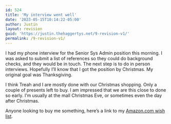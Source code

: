 ```yaml
---
id: 524
title: 'My interview went well'
date: '2023-05-15T10:14:22-05:00'
author: Justin
layout: revision
guid: 'https://justin.thehaggertys.net/9-revision-v1/'
permalink: /9-revision-v1/
---
```


I had my phone interview for the Senior Sys Admin position this morning. I was asked to submit a list of references so they could do background checks, and they would be in touch. The next step is to do in person interviews. Hopefully I’ll know that I got the position by Christmas. My original goal was Thanksgiving.

I think Treah and I are mostly done with our Christmas shopping. Only a couple of presents left to buy. I am impressed that we are this close to done so early. I’m usually at the mall Christmas Eve, or sometimes even the day after Christmas.

Anyone looking to buy me something, here’s a link to my [Amazon.com wish list](http://www.amazon.com/gp/registry/registry.html/102-6026994-1772968?%5Fencoding=UTF8&type=wishlist&id=1BJMNGNNICCZR).